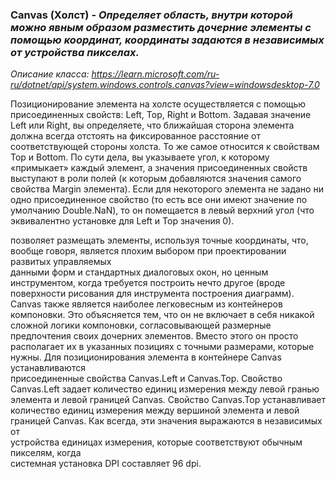 ### Canvas (Холст) - *Определяет область, внутри которой можно явным образом разместить дочерние элементы с помощью координат, координаты задаются в независимых от устройства пикселах.*
*Описание класса: https://learn.microsoft.com/ru-ru/dotnet/api/system.windows.controls.canvas?view=windowsdesktop-7.0*

Позиционирование элемента на холсте осуществляется с помощью присоединенных свойств: Left, Top, Right и Bottom. Задавая значение Left или Right, вы определяете, что ближайшая сторона элемента должна всегда отстоять на фиксированное расстояние от соответствующей стороны холста. То же самое относится к свойствам Тор и Bottom. По сути дела, вы указываете угол, к которому «примыкает» каждый элемент, а значения присоединенных свойств выступают в роли полей (к которым добавляются значения самого свойства Margin элемента). Если для некоторого элемента не задано ни одно присоединенное свойство (то есть все они имеют значение по умолчанию Double.NaN), то он помещается в левый верхний угол (что эквивалентно установке для Left и Тор значения 0).

позволяет размещать элементы, используя точные координаты, что, вообще 
говоря, является плохим выбором при проектировании развитых управляемых  
данными форм и стандартных диалоговых окон, но ценным инструментом, когда требуется 
построить нечто другое (вроде поверхности рисования для инструмента построения 
диаграмм). Canvas также является наиболее легковесным из контейнеров компоновки. 
Это объясняется тем, что он не включает в себя никакой сложной логики компоновки, 
согласовывающей размерные предпочтения своих дочерних элементов. Вместо этого он 
просто располагает их в указанных позициях с точными размерами, которые нужны. 
Для позиционирования элемента в контейнере Canvas устанавливаются  
присоединенные свойства Canvas.Left и Canvas.Top. Свойство Canvas.Left задает количество 
единиц измерения между левой гранью элемента и левой границей Canvas. Свойство 
Canvas.Top устанавливает количество единиц измерения между вершиной элемента и 
левой границей Canvas. Как всегда, эти значения выражаются в независимых от  
устройства единицах измерения, которые соответствуют обычным пикселям, когда  
системная установка DPI составляет 96 dpi. 
